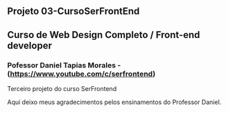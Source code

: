 ## Projeto 03-CursoSerFrontEnd
## Curso de Web Design Completo / Front-end developer
### Pofessor Daniel Tapias Morales - (https://www.youtube.com/c/serfrontend)
 Terceiro projeto do curso SerFrontend
 
 Aqui deixo meus agradecimentos pelos ensinamentos do Professor Daniel.
